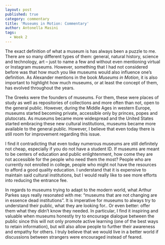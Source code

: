 ```yaml
---
layout: post
published: true
category: commentary
title: 'Museums in Motion: Commentary'
author: Antonella Masini
tags:
  - Week 2
---
```

The exact definition of what a museum is has always been a puzzle to me. There are so many different types of them: general, natural history, science and technology, art – just to name a few and without even mentioning virtual or Instagram museums. However, something that I had not considered before was that how much you like museums would also influence one’s definition. As Alexander mentions in the book _Museums in Motion_, it is also important to highlight how much museums, or at least the concept of them, has evolved throughout the years. 
 
The Greeks were the founders of museums. For them, these were places of study as well as repositories of collections and more often than not, open to the general public. However, during the Middle Ages in western Europe, museums started becoming private, accessible only by princes, popes and plutocrats. As museums became more widespread and the United States started embracing these new cultural institutions, museums became more available to the general public. However, I believe that even today there is still room for improvement regarding this issue. 
 
I find it contradicting that even today numerous museums are still definitely not cheap, especially if you do not have a student ID. If museums are meant to be centers of education and public enlightenment, how come they are not accessible for the people who need them the most? People who are currently not enrolled in college, people who might not have the resources to afford a good quality education. I understand that it is expensive to maintain said cultural institutions, but I would really like to see more efforts into reducing the entrance fee. 
 
In regards to museums trying to adapt to the modern world, what Arthur Parkes says really resonated with me: “museums that are not changing are in essence dead institutions”. It is imperative for museums to always try to understand their public, what they are looking for.. Or even better: offer them what they didn’t know they needed. In particular, I find it inspiring and valuable when museums honestly try to encourage dialogue between the public since this will not only promote active learning (one of the best ways to retain information), but will also allow people to further their awareness and empathy for others. I truly believe that we would live in a better world if discussions between strangers were encouraged instead of feared.
